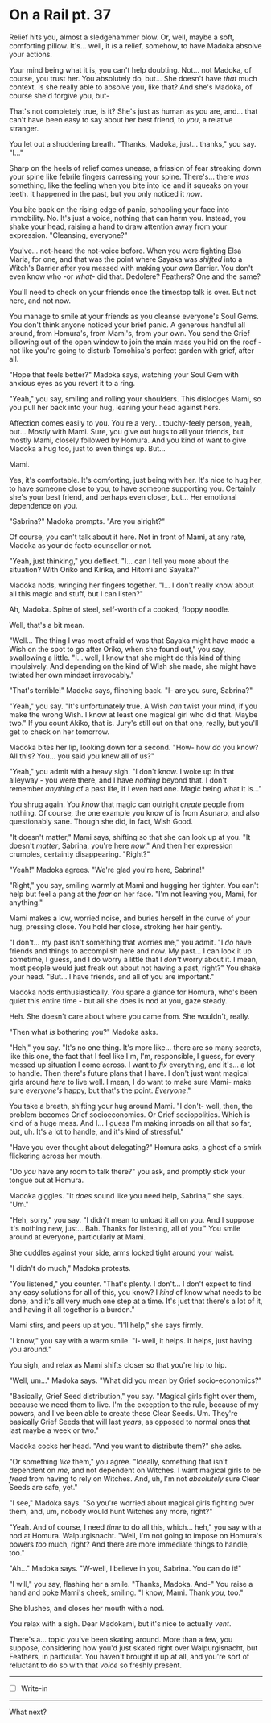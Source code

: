 # On a Rail pt. 37

Relief hits you, almost a sledgehammer blow. Or, well, maybe a soft, comforting pillow. It's... well, it *is* a relief, somehow, to have Madoka absolve your actions.

Your mind being what it is, you can't help doubting. Not... not Madoka, of course, you trust her. You absolutely do, but... She doesn't have *that* much context. Is she really able to absolve you, like that? And she's Madoka, of course she'd forgive you, but-

That's not completely true, is it? She's just as human as you are, and... that can't have been easy to say about her best friend, to *you*, a relative stranger.

You let out a shuddering breath. "Thanks, Madoka, just... thanks," you say. "I..."

Sharp on the heels of relief comes unease, a frission of fear streaking down your spine like febrile fingers carressing your spine. There's... there *was* something, like the feeling when you bite into ice and it squeaks on your teeth. It happened in the past, but you only noticed it *now*.

You bite back on the rising edge of panic, schooling your face into immobility. No. It's just a voice, nothing that can harm you. Instead, you shake your head, raising a hand to draw attention away from your expression. "Cleansing, everyone?"

You've... not-heard the not-voice before. When you were fighting Elsa Maria, for one, and that was the point where Sayaka was *shifted* into a Witch's Barrier after you messed with making your *own* Barrier. You don't even know who -or *what*- did that. Dedolere? Feathers? One and the same?

You'll need to check on your friends once the timestop talk is over. But not here, and not now.

You manage to smile at your friends as you cleanse everyone's Soul Gems. You don't think anyone noticed your brief panic. A generous handful all around, from Homura's, from Mami's, from your own. You send the Grief billowing out of the open window to join the main mass you hid on the roof - not like you're going to disturb Tomohisa's perfect garden with grief, after all.

"Hope that feels better?" Madoka says, watching your Soul Gem with anxious eyes as you revert it to a ring.

"Yeah," you say, smiling and rolling your shoulders. This dislodges Mami, so you pull her back into your hug, leaning your head against hers.

Affection comes easily to you. You're a very... touchy-feely person, yeah, but... Mostly with Mami. Sure, you give out hugs to all your friends, but mostly Mami, closely followed by Homura. And you kind of want to give Madoka a hug too, just to even things up. But...

Mami.

Yes, it's comfortable. It's comforting, just being with her. It's nice to hug her, to have someone close to you, to have someone supporting you. Certainly she's your best friend, and perhaps even closer, but... Her emotional dependence on you.

"Sabrina?" Madoka prompts. "Are you alright?"

Of course, you can't talk about it here. Not in front of Mami, at any rate, Madoka as your de facto counsellor or not.

"Yeah, just thinking," you deflect. "I... can I tell you more about the situation? With Oriko and Kirika, and Hitomi and Sayaka?"

Madoka nods, wringing her fingers together. "I... I don't really know about all this magic and stuff, but I can listen?"

Ah, Madoka. Spine of steel, self-worth of a cooked, floppy noodle.

Well, that's a bit mean.

"Well... The thing I was most afraid of was that Sayaka might have made a Wish on the spot to go after Oriko, when she found out," you say, swallowing a little. "I... well, I know that she might do this kind of thing impulsively. And depending on the kind of Wish she made, she might have twisted her own mindset irrevocably."

"That's terrible!" Madoka says, flinching back. "I- are you sure, Sabrina?"

"Yeah," you say. "It's unfortunately true. A Wish *can* twist your mind, if you make the wrong Wish. I know at least one magical girl who did that. Maybe two." If you count Akiko, that is. Jury's still out on that one, really, but you'll get to check on her tomorrow.

Madoka bites her lip, looking down for a second. "How- how *do* you know? All this? You... you said you knew all of us?"

"Yeah," you admit with a heavy sigh. "I don't know. I woke up in that alleyway - you were there, and I have *nothing* beyond that. I don't remember *anything* of a past life, if I even had one. Magic being what it is..."

You shrug again. You *know* that magic can outright *create* people from nothing. Of course, the one example you know of is from Asunaro, and also questionably sane. Though she did, in fact, Wish Good.

"It doesn't matter," Mami says, shifting so that she can look up at you. "It doesn't *matter*, Sabrina, you're here *now*." And then her expression crumples, certainty disappearing. "Right?"

"Yeah!" Madoka agrees. "We're glad you're here, Sabrina!"

"Right," you say, smiling warmly at Mami and hugging her tighter. You can't help but feel a pang at the *fear* on her face. "I'm not leaving you, Mami, for anything."

Mami makes a low, worried noise, and buries herself in the curve of your hug, pressing close. You hold her close, stroking her hair gently.

"I don't... my past isn't something that worries me," you admit. "I *do* have friends and things to accomplish here and now. My past... I can look it up sometime, I guess, and I do worry a little that I *don't* worry about it. I mean, most people would just freak out about not having a past, right?" You shake your head. "But... I have friends, and all of you are important."

Madoka nods enthusiastically. You spare a glance for Homura, who's been quiet this entire time - but all she does is nod at you, gaze steady.

Heh. She doesn't care about where you came from. She wouldn't, really.

"Then what *is* bothering you?" Madoka asks.

"Heh," you say. "It's no one thing. It's more like... there are so many secrets, like this one, the fact that I feel like I'm, I'm, responsible, I guess, for every messed up situation I come across. I want to *fix* everything, and it's... a lot to handle. Then there's future plans that I have. I don't just want magical girls around *here* to live well. I mean, I do want to make sure Mami- make sure *everyone's* happy, but that's the point. *Everyone*."

You take a breath, shifting your hug around Mami. "I don't- well, then, the problem becomes Grief socioeconomics. Or Grief sociopolitics. Which is kind of a huge mess. And I... I guess I'm making inroads on all that so far, but, uh. It's a lot to handle, and it's kind of stressful."

"Have you ever thought about delegating?" Homura asks, a ghost of a smirk flickering across her mouth.

"Do *you* have any room to talk there?" you ask, and promptly stick your tongue out at Homura.

Madoka giggles. "It *does* sound like you need help, Sabrina," she says. "Um."

"Heh, sorry," you say. "I didn't mean to unload it all on you. And I suppose it's nothing new, just... Bah. Thanks for listening, all of you." You smile around at everyone, particularly at Mami.

She cuddles against your side, arms locked tight around your waist.

"I didn't do much," Madoka protests.

"You listened," you counter. "That's plenty. I don't... I don't expect to find any easy solutions for all of this, you know? I *kind* of know what needs to be done, and it's all very much one step at a time. It's just that there's a lot of it, and having it all together is a burden."

Mami stirs, and peers up at you. "I'll help," she says firmly.

"I know," you say with a warm smile. "I- well, it helps. It helps, just having you around."

You sigh, and relax as Mami shifts closer so that you're hip to hip.

"Well, um..." Madoka says. "What did you mean by Grief socio-economics?"

"Basically, Grief Seed distribution," you say. "Magical girls fight over them, because we need them to live. I'm the exception to the rule, because of my powers, and I've been able to create these Clear Seeds. Um. They're basically Grief Seeds that will last *years*, as opposed to normal ones that last maybe a week or two."

Madoka cocks her head. "And you want to distribute them?" she asks.

"Or something *like* them," you agree. "Ideally, something that isn't dependent on *me*, and not dependent on Witches. I want magical girls to be *freed* from having to rely on Witches. And, uh, I'm not *absolutely* sure Clear Seeds are safe, yet."

"I see," Madoka says. "So you're worried about magical girls fighting over them, and, um, nobody would hunt Witches any more, right?"

"Yeah. And of course, I need *time* to do all this, which... heh," you say with a nod at Homura. Walpurgisnacht. "Well, I'm not going to impose on Homura's powers *too* much, right? And there are more immediate things to handle, too."

"Ah..." Madoka says. "W-well, I believe in you, Sabrina. You can do it!"

"I will," you say, flashing her a smile. "Thanks, Madoka. And-" You raise a hand and poke Mami's cheek, smiling. "I know, Mami. Thank *you*, too."

She blushes, and closes her mouth with a nod.

You relax with a sigh. Dear Madokami, but it's nice to actually *vent*.

There's a... topic you've been skating around. More than a few, you suppose, considering how you'd just skated right over Walpurgisnacht, but Feathers, in particular. You haven't brought it up at all, and you're sort of reluctant to do so with that *voice* so freshly present.

---

- [ ] Write-in

---

What next?
